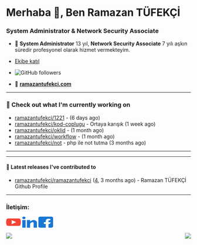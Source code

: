 
<h1> Merhaba 👋, Ben Ramazan TÜFEKÇİ</h1>
<h3>System Administrator & Network Security Associate</h3>

- 🚀  **System Administrator** 13 yıl, **Network Security Associate** 7 yılı aşkın süredir profesyonel olarak hizmet vermekteyim.

- [Ekibe katıl](https://github.com/bilgislem)
- ![GitHub followers](https://img.shields.io/github/followers/ramazantufekci?label=Follow%20%40ramazantufekci&style=for-the-badge)
- 📝 [**ramazantufekci.com**](https://www.ramazantufekci.com)

---

### 👷 Check out what I'm currently working on

- [ramazantufekci/1221](https://github.com/ramazantufekci/1221) -  (6 days ago)
- [ramazantufekci/kod-coplugu](https://github.com/ramazantufekci/kod-coplugu) - Ortaya karışık (1 week ago)
- [ramazantufekci/oklid](https://github.com/ramazantufekci/oklid) -  (1 month ago)
- [ramazantufekci/workflow](https://github.com/ramazantufekci/workflow) -  (1 month ago)
- [ramazantufekci/not](https://github.com/ramazantufekci/not) - php ile not tutma (3 months ago)

---

---

#### 🔭 Latest releases I've contributed to

- [ramazantufekci/ramazantufekci](https://github.com/ramazantufekci/ramazantufekci) ([4](https://github.com/ramazantufekci/ramazantufekci/releases/tag/4), 3 months ago) - Ramazan TÜFEKÇİ Github Profile

---
  
<h3 align="left">İletişim:</h3>
<p align="left">
<a href="https://www.youtube.com/@ramazan-tufekci" target="blank" aria-label="Youtube: https://www.youtube.com/@ramazan-tufekci"><img align="center" src="https://raw.githubusercontent.com/ramazantufekci/ramazantufekci/master/social/youtube.svg" alt="@ramazan-tufekci" height="30" width="40" /></a>
<a href="https://www.linkedin.com/in/ramazan-tufekci" target="blank" aria-label="LinkedIn: https://www.linkedin.com/in/ramazan-tufekci"><img align="center" src="https://raw.githubusercontent.com/ramazantufekci/ramazantufekci/master/social/linked-in.svg" alt="ramazan-tufekci" height="30" width="40" /></a>
<a href="https://www.facebook.com/ramazantufekciblog" target="blank" aria-label="Facebook: https://www.facebook.com/ramazantufekciblog"><img align="center" src="https://raw.githubusercontent.com/ramazantufekci/ramazantufekci/master/social/facebook.svg" alt="@ramazantufekciblog" height="30" width="40" /></a>
</p>

<img align="left" height="170px" src="https://github-readme-stats.vercel.app/api?username=ramazantufekci&count_private=true&show_icons=true&theme=chartreuse-dark"/>

<img align="right" height="170px" src="https://github-readme-stats.vercel.app/api/top-langs/?username=ramazantufekci&layout=compact&theme=chartreuse-dark&langs_count=8" />




